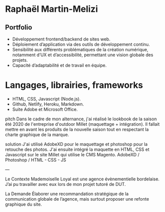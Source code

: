 # Raphaël Martin-Melizi

## Portfolio
* Développement frontend/backend de sites web.
* Déploiement d’application via des outils de développement continu.
* Sensibilité aux différents problématiques de la création numérique, notamment d’UX et d’accessibilité, permettant une vision globale des projets.
* Capacité d’adaptabilité et de travail en équipe.

# Langages, librairies, frameworks
* HTML, CSS, Javascript (Node.js).
* Github, Netlify, Heroku, Markdown.
* Suite Adobe et Microsoft Office.

pitch
Dans le cadre de mon alternance, j'ai réalisé le lookbook de la saison été 2020 de l'entreprise d'outdoor Millet (maquettage + intégration). Il fallait mettre en avant les produits de la nouvelle saison tout en respectant la charte graphique de la marque.

solution
J'ai utilisé AdobeXD pour le maquettage et photoshop pour la retouche des photos. J'ai ensuite intégré la maquette en HTML, CSS et Javascript sur le site Millet qui utilise le CMS Magento.
AdobeXD / Photoshop / HTML - CSS - JS

—

Le Contexte
Mademoiselle Loyal est une agence évènementielle bordelaise. J’ai pu travailler avec eux lors de mon projet tutoré de DUT.

La Demande
Élaborer une recommandation stratégique de la communication globale de l’agence, mais surtout proposer une refonte graphique du site.
